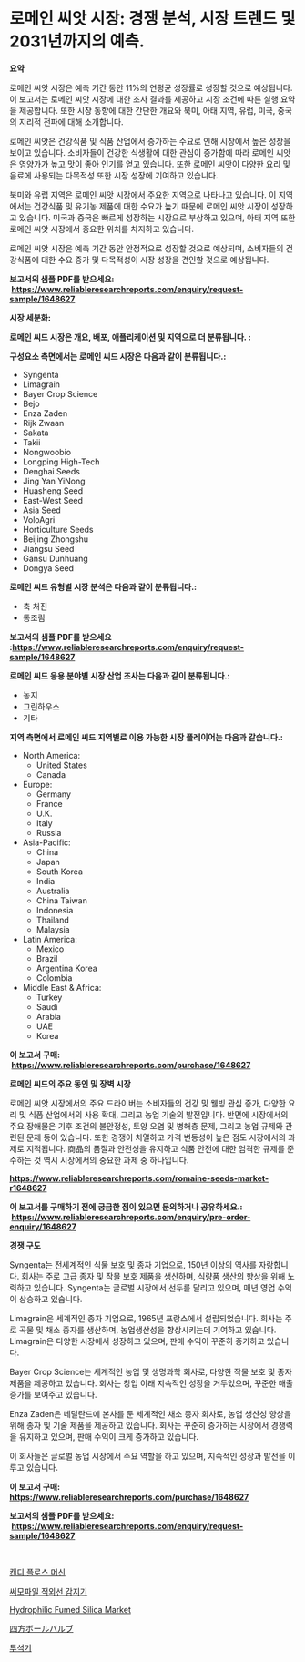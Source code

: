 <p><h1>로메인 씨앗 시장: 경쟁 분석, 시장 트렌드 및 2031년까지의 예측.</h1></p><p><strong>요약</strong></p>
<p><p>로메인 씨앗 시장은 예측 기간 동안 11%의 연평균 성장률로 성장할 것으로 예상됩니다. 이 보고서는 로메인 씨앗 시장에 대한 조사 결과를 제공하고 시장 조건에 따른 실행 요약을 제공합니다. 또한 시장 동향에 대한 간단한 개요와 북미, 아태 지역, 유럽, 미국, 중국의 지리적 전파에 대해 소개합니다.</p><p>로메인 씨앗은 건강식품 및 식품 산업에서 증가하는 수요로 인해 시장에서 높은 성장을 보이고 있습니다. 소비자들이 건강한 식생활에 대한 관심이 증가함에 따라 로메인 씨앗은 영양가가 높고 맛이 좋아 인기를 얻고 있습니다. 또한 로메인 씨앗이 다양한 요리 및 음료에 사용되는 다목적성 또한 시장 성장에 기여하고 있습니다.</p><p>북미와 유럽 지역은 로메인 씨앗 시장에서 주요한 지역으로 나타나고 있습니다. 이 지역에서는 건강식품 및 유기농 제품에 대한 수요가 높기 때문에 로메인 씨앗 시장이 성장하고 있습니다. 미국과 중국은 빠르게 성장하는 시장으로 부상하고 있으며, 아태 지역 또한 로메인 씨앗 시장에서 중요한 위치를 차지하고 있습니다.</p><p>로메인 씨앗 시장은 예측 기간 동안 안정적으로 성장할 것으로 예상되며, 소비자들의 건강식품에 대한 수요 증가 및 다목적성이 시장 성장을 견인할 것으로 예상됩니다.</p></p>
<p><strong>보고서의 샘플 PDF를 받으세요: &nbsp;<a href="https://www.reliableresearchreports.com/enquiry/request-sample/1648627">https://www.reliableresearchreports.com/enquiry/request-sample/1648627</a></strong></p>
<p><strong>시장 세분화:</strong></p>
<p><strong> 로메인 씨드 시장은 개요, 배포, 애플리케이션 및 지역으로 더 분류됩니다. :</strong></p>
<p><strong>구성요소 측면에서는 로메인 씨드 시장은 다음과 같이 분류됩니다.:</strong></p>
<p><ul><li>Syngenta</li><li>Limagrain</li><li>Bayer Crop Science</li><li>Bejo</li><li>Enza Zaden</li><li>Rijk Zwaan</li><li>Sakata</li><li>Takii</li><li>Nongwoobio</li><li>Longping High-Tech</li><li>Denghai Seeds</li><li>Jing Yan YiNong</li><li>Huasheng Seed</li><li>East-West Seed</li><li>Asia Seed</li><li>VoloAgri</li><li>Horticulture Seeds</li><li>Beijing Zhongshu</li><li>Jiangsu Seed</li><li>Gansu Dunhuang</li><li>Dongya Seed</li></ul></p>
<p><strong> 로메인 씨드 유형별 시장 분석은 다음과 같이 분류됩니다.:</strong></p>
<p><ul><li>축 처진</li><li>통조림</li></ul></p>
<p><strong>보고서의 샘플 PDF를 받으세요 :<a href="https://www.reliableresearchreports.com/enquiry/request-sample/1648627">https://www.reliableresearchreports.com/enquiry/request-sample/1648627</a></strong></p>
<p><strong> 로메인 씨드 응용 분야별 시장 산업 조사는 다음과 같이 분류됩니다.:</strong></p>
<p><ul><li>농지</li><li>그린하우스</li><li>기타</li></ul></p>
<p><strong>지역 측면에서 로메인 씨드 지역별로 이용 가능한 시장 플레이어는 다음과 같습니다.:</strong></p>
<p><ul>
    <li>
        North America:
        <ul>
            <li>United States</li>
            <li>Canada</li>
        </ul>
    </li>
    <li>
        Europe:
        <ul>
            <li>Germany</li>
            <li>France</li>
            <li>U.K.</li>
            <li>Italy</li>
            <li>Russia</li>
        </ul>
    </li>
    <li>
        Asia-Pacific:
        <ul>
            <li>China</li>
            <li>Japan</li>
            <li>South Korea</li>
            <li>India</li>
            <li>Australia</li>
            <li>China Taiwan</li>
            <li>Indonesia</li>
            <li>Thailand</li>
            <li>Malaysia</li>
        </ul>
    </li>
    <li>
        Latin America:
        <ul>
            <li>Mexico</li>
            <li>Brazil</li>
            <li>Argentina Korea</li>
            <li>Colombia</li>
        </ul>
    </li>
    <li>
        Middle East & Africa:
        <ul>
            <li>Turkey</li>
            <li>Saudi</li>
            <li>Arabia</li>
            <li>UAE</li>
            <li>Korea</li>
        </ul>
    </li>
    </ul></p>
<p><strong>이 보고서 구매: &nbsp;<a href="https://www.reliableresearchreports.com/purchase/1648627">https://www.reliableresearchreports.com/purchase/1648627</a></strong></p>
<p><strong>로메인 씨드의 주요 동인 및 장벽 시장</strong></p>
<p><p>로메인 씨앗 시장에서의 주요 드라이버는 소비자들의 건강 및 웰빙 관심 증가, 다양한 요리 및 식품 산업에서의 사용 확대, 그리고 농업 기술의 발전입니다. 반면에 시장에서의 주요 장애물은 기후 조건의 불안정성, 토양 오염 및 병해충 문제, 그리고 농업 규제와 관련된 문제 등이 있습니다. 또한 경쟁이 치열하고 가격 변동성이 높은 점도 시장에서의 과제로 지적됩니다. 商品의 품질과 안전성을 유지하고 식품 안전에 대한 엄격한 규제를 준수하는 것 역시 시장에서의 중요한 과제 중 하나입니다.</p></p>
<p><strong><a href="https://www.reliableresearchreports.com/romaine-seeds-market-r1648627">https://www.reliableresearchreports.com/romaine-seeds-market-r1648627</a></strong></p>
<p><strong>이 보고서를 구매하기 전에 궁금한 점이 있으면 문의하거나 공유하세요.: &nbsp;<a href="https://www.reliableresearchreports.com/enquiry/pre-order-enquiry/1648627">https://www.reliableresearchreports.com/enquiry/pre-order-enquiry/1648627</a></strong></p>
<p><strong>경쟁 구도</strong></p>
<p><p>Syngenta는 전세계적인 식물 보호 및 종자 기업으로, 150년 이상의 역사를 자랑합니다. 회사는 주로 고급 종자 및 작물 보호 제품을 생산하며, 식량품 생산의 향상을 위해 노력하고 있습니다. Syngenta는 글로벌 시장에서 선두를 달리고 있으며, 매년 영업 수익이 상승하고 있습니다.</p><p>Limagrain은 세계적인 종자 기업으로, 1965년 프랑스에서 설립되었습니다. 회사는 주로 곡물 및 채소 종자를 생산하며, 농업생산성을 향상시키는데 기여하고 있습니다. Limagrain은 다양한 시장에서 성장하고 있으며, 판매 수익이 꾸준히 증가하고 있습니다.</p><p>Bayer Crop Science는 세계적인 농업 및 생명과학 회사로, 다양한 작물 보호 및 종자 제품을 제공하고 있습니다. 회사는 창업 이래 지속적인 성장을 거두었으며, 꾸준한 매출 증가를 보여주고 있습니다.</p><p>Enza Zaden은 네덜란드에 본사를 둔 세계적인 채소 종자 회사로, 농업 생산성 향상을 위해 종자 및 기술 제품을 제공하고 있습니다. 회사는 꾸준히 증가하는 시장에서 경쟁력을 유지하고 있으며, 판매 수익이 크게 증가하고 있습니다.</p><p>이 회사들은 글로벌 농업 시장에서 주요 역할을 하고 있으며, 지속적인 성장과 발전을 이루고 있습니다.</p></p>
<p><strong>이 보고서 구매: &nbsp; <a href="https://www.reliableresearchreports.com/purchase/1648627">https://www.reliableresearchreports.com/purchase/1648627</a></strong></p>
<p><strong>보고서의 샘플 PDF를 받으세요: &nbsp;<a href="https://www.reliableresearchreports.com/enquiry/request-sample/1648627">https://www.reliableresearchreports.com/enquiry/request-sample/1648627</a></strong><strong></strong></p>
<p>&nbsp;</p>
<p><p><a href="https://github.com/vsr06p4p49/Market-Research-Report-List-1/blob/main/834431728274.md">캔디 플로스 머신</a></p><p><a href="https://medium.com/@hermanokutneva7878567/%EC%97%B4%ED%8C%8C-%EC%A0%81%EC%99%B8%EC%84%A0-%EA%B0%90%EC%A7%80%EA%B8%B0-%EC%8B%9C%EC%9E%A5-2031%EB%85%84%EA%B9%8C%EC%A7%80%EC%9D%98-%ED%8A%B8%EB%A0%8C%EB%93%9C-%EC%98%88%EC%B8%A1-%EB%B0%8F-%EA%B2%BD%EC%9F%81-%EB%B6%84%EC%84%9D-34c9e648bd27">써모파일 적외선 감지기</a></p><p><a href="https://issuu.com/reportprime-2/docs/hydrophilic-fumed-silica-market-size-2030.pptx">Hydrophilic Fumed Silica Market</a></p><p><a href="https://github.com/ReganWisoky2023/Market-Research-Report-List-1/blob/main/874457530913.md">四方ボールバルブ</a></p><p><a href="https://github.com/Penelolack456456/Market-Research-Report-List-1/blob/main/502973028275.md">투석기</a></p></p>